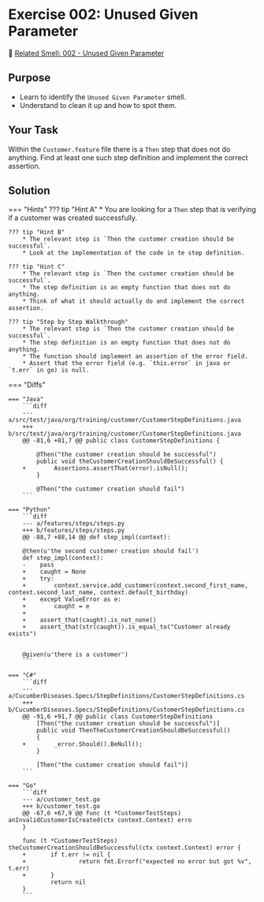 # Exercise 002: Unused Given Parameter
:link: [Related Smell: 002 - Unused Given Parameter](/smells/002-unused-given.md)

## Purpose
* Learn to identify the `Unused Given Parameter` smell.
* Understand to clean it up and how to spot them.

## Your Task
Within the `Customer.feature` file there is a `Then` step that does not do anything. Find at least
one such step definition and implement the correct assertion.

## Solution

=== "Hints"
    ??? tip "Hint A"
        * You are looking for a `Then` step that is verifying if a customer was created successfully.

    ??? tip "Hint B"
        * The relevant step is `Then the customer creation should be successful`.
        * Look at the implementation of the code in te step definition.

    ??? tip "Hint C"
        * The relevant step is `Then the customer creation should be successful`.
        * The step definition is an empty function that does not do anything.
        * Think of what it should actually do and implement the correct assertion.

    ??? tip "Step by Step Walkthrough"
        * The relevant step is `Then the customer creation should be successful`.
        * The step definition is an empty function that does not do anything.
        * The function should implement an assertion of the error field.
        * Assert that the error field (e.g. `this.error` in java or `t.err` in go) is null.
    

=== "Diffs"

    === "Java"
        ```diff
        --- a/src/test/java/org/training/customer/CustomerStepDefinitions.java
        +++ b/src/test/java/org/training/customer/CustomerStepDefinitions.java
        @@ -81,6 +81,7 @@ public class CustomerStepDefinitions {

            @Then("the customer creation should be successful")
            public void theCustomerCreationShouldBeSuccessful() {
        +        Assertions.assertThat(error).isNull();
            }

            @Then("the customer creation should fail")
        ```
    
    === "Python"
        ```diff
        --- a/features/steps/steps.py
        +++ b/features/steps/steps.py
        @@ -88,7 +88,14 @@ def step_impl(context):

        @then(u'the second customer creation should fail')
        def step_impl(context):
        -    pass
        +    caught = None
        +    try:
        +        context.service.add_customer(context.second_first_name, context.second_last_name, context.default_birthday)
        +    except ValueError as e:
        +        caught = e
        +
        +    assert_that(caught).is_not_none()
        +    assert_that(str(caught)).is_equal_to("Customer already exists")


        @given(u'there is a customer')
        ```

    === "C#"
        ```diff
        --- a/CucumberDiseases.Specs/StepDefinitions/CustomerStepDefinitions.cs
        +++ b/CucumberDiseases.Specs/StepDefinitions/CustomerStepDefinitions.cs
        @@ -91,6 +91,7 @@ public class CustomerStepDefinitions
            [Then("the customer creation should be successful")]
            public void ThenTheCustomerCreationShouldBeSuccessful()
            {
        +        _error.Should().BeNull();
            }

            [Then("the customer creation should fail")]
        ```

    === "Go"
        ```diff
        --- a/customer_test.go
        +++ b/customer_test.go
        @@ -67,6 +67,9 @@ func (t *CustomerTestSteps) anInvalidCustomerIsCreated(ctx context.Context) erro
        }

        func (t *CustomerTestSteps) theCustomerCreationShouldBeSuccessful(ctx context.Context) error {
        +       if t.err != nil {
        +               return fmt.Errorf("expected no error but got %v", t.err)
        +       }
                return nil
        }
        ```